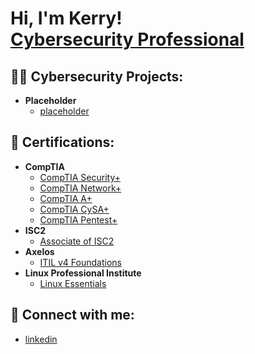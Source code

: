 <!--
**khapple/khapple** is a ✨ _special_ ✨ repository because its `README.md` (this file) appears on your GitHub profile.
-->

<h1>Hi, I'm Kerry! <br/><a href="https://www.linkedin.com/in/khapple">Cybersecurity Professional</a></h1>

<h2>👨‍💻 Cybersecurity Projects:</h2>

- <b>Placeholder</b>
  - [placeholder](https://github.com/khapple/)

<h2>📃 Certifications:</h2>

- <b>CompTIA</b>
  - [CompTIA Security+](https://drive.google.com/file/d/1mia7S592NjBKFcRszrfnbnRdfRXF0p5p/view?usp=share_link)
  - [CompTIA Network+](https://drive.google.com/file/d/1XW3ziSkfMdQ6tOF5TzDEtjJudu-YrrPs/view?usp=share_link)
  - [CompTIA A+](https://drive.google.com/file/d/1OQvpoa5VUd0FyBMN7YoHiWgSZvIGAyHb/view?usp=share_link)
  - [CompTIA CySA+](https://drive.google.com/file/d/1vUEJPaAI5GaFr4msYSkFg9MjDlMShtPa/view?usp=share_link)
  - [CompTIA Pentest+](https://drive.google.com/file/d/1Mn6LK3nnNb3O-B-L7P5geKbjrx10YrNl/view?usp=share_link)
- <b>ISC2</b>
  - [Associate of ISC2](https://www.credly.com/earner/earned/badge/57aa617a-94fc-4c13-8a5b-32eebbb255c6)
- <b>Axelos</b>
  - [ITIL v4 Foundations](https://drive.google.com/file/d/1T-QATsUucl-ma4_ZgkkSUkrZtgy1FWA4/view?usp=share_link)
- <b>Linux Professional Institute</b>
  - [Linux Essentials](https://drive.google.com/file/d/1obqPbvf3woXs9AQ1G_PFZu9Vbdm6pHpL/view?usp=share_link)


<h2> 🤳 Connect with me:</h2>

- [linkedin](https://linkedin.com/in/khapple)
